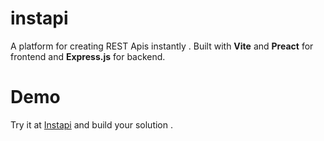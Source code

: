 # instapi
A platform for creating REST Apis instantly . Built with **Vite** and **Preact** for frontend and **Express.js** for backend.
# Demo
Try it at [Instapi](https://instapi.sinha.website/) and build your solution .
